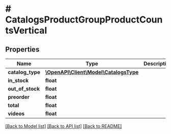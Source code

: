 # # CatalogsProductGroupProductCountsVertical

## Properties

Name | Type | Description | Notes
------------ | ------------- | ------------- | -------------
**catalog_type** | [**\OpenAPI\Client\Model\CatalogsType**](CatalogsType.md) |  |
**in_stock** | **float** |  |
**out_of_stock** | **float** |  |
**preorder** | **float** |  |
**total** | **float** |  |
**videos** | **float** |  |

[[Back to Model list]](../../README.md#models) [[Back to API list]](../../README.md#endpoints) [[Back to README]](../../README.md)
